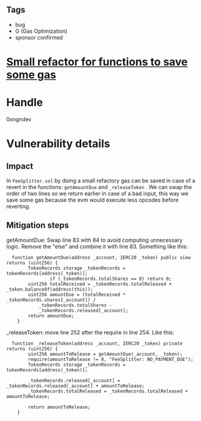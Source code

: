## Tags

- bug
- G (Gas Optimization)
- sponsor confirmed

# [Small refactor for functions to save some gas](https://github.com/code-423n4/2021-11-nested-findings/issues/193) 

# Handle

0xngndev


# Vulnerability details

## Impact
In `FeeSplitter.sol` by doing a small refactory gas can be saved in case of a revert in the functions: `getAmountDue` and `_releaseToken` . We can swap the order of two lines so we return earlier in case of a bad input, this way we save some gas because the evm would execute less opcodes before reverting.

## Mitigation steps
getAmountDue: Swap line 83 with 84 to avoid computing unnecessary logic. Remove the "else"  and combine it with line 83. Something like this:

```
  function getAmountDue(address _account, IERC20 _token) public view returns (uint256) {
        TokenRecords storage _tokenRecords = tokenRecords[address(_token)];
				if (_tokenRecords.totalShares == 0) return 0;
        uint256 totalReceived = _tokenRecords.totalReleased + _token.balanceOf(address(this));
        uint256 amountDue = (totalReceived * _tokenRecords.shares[_account]) /
            _tokenRecords.totalShares -
            _tokenRecords.released[_account];
        return amountDue;
    }
```
_releaseToken: move line 252 after the require in line 254. Like this:

```
  function _releaseToken(address _account, IERC20 _token) private returns (uint256) {
        uint256 amountToRelease = getAmountDue(_account, _token);
        require(amountToRelease != 0, "FeeSplitter: NO_PAYMENT_DUE");
        TokenRecords storage _tokenRecords = tokenRecords[address(_token)];

        _tokenRecords.released[_account] = _tokenRecords.released[_account] + amountToRelease;
        _tokenRecords.totalReleased = _tokenRecords.totalReleased + amountToRelease;

        return amountToRelease;
    }
```


